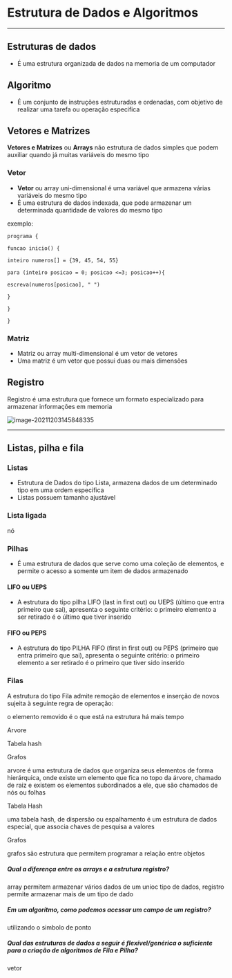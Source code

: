 # Estrutura de Dados e Algoritmos

------

## Estruturas de dados

- É uma estrutura organizada de dados na memoria de um computador



## Algoritmo

- É um conjunto de instruções estruturadas e ordenadas, com objetivo de realizar uma tarefa ou operação especifica



## Vetores e Matrizes

**Vetores e Matrizes** ou **Arrays** não estrutura de dados simples que podem auxiliar quando já muitas variáveis do mesmo tipo

### Vetor

- **Vetor** ou array uni-dimensional é uma variável que armazena várias variáveis do mesmo tipo
- É uma estrutura de dados indexada, que pode armazenar um determinada quantidade de valores do mesmo tipo

exemplo:

`programa {`

`funcao inicio() {`

`inteiro numeros[] = {39, 45, 54, 55}`

`para (inteiro posicao = 0; posicao <=3; posicao++){`

`escreva(numeros[posicao], " ")`

`}`

`}`

`}`

### Matriz

- Matriz ou array multi-dimensional é um vetor de vetores
- Uma matriz é um vetor que possui duas ou mais dimensões



## Registro

Registro é uma estrutura que fornece um formato especializado para armazenar informações em memoria

![image-20211203145848335](C:\Users\kazuo\AppData\Roaming\Typora\typora-user-images\image-20211203145848335.png)



------



## Listas, pilha e fila

### Listas

- Estrutura de Dados do tipo Lista, armazena dados de um determinado tipo em uma ordem especifica
- Listas possuem tamanho ajustável

### Lista ligada

nó

### Pilhas

- É uma estrutura de dados que serve como uma coleção de elementos, e permite o acesso a somente um item de dados armazenado

#### LIFO ou UEPS

- A estrutura do tipo pilha LIFO (last in first out) ou UEPS (último que entra primeiro que sai), apresenta o seguinte critério: o primeiro elemento a ser retirado é o último que tiver inserido

#### FIFO ou PEPS

- A estrutura do tipo PILHA FIFO (first in first out) ou PEPS (primeiro que entra primeiro que sai), apresenta o seguinte critério: o primeiro elemento a ser retirado é o primeiro que tiver sido inserido

### Filas

A estrutura do tipo Fila admite remoção de elementos e inserção de novos sujeita à seguinte regra de operação:

o elemento removido é o que está na estrutura há mais tempo



Arvore

Tabela hash

Grafos



arvore é uma estrutura de dados que organiza seus elementos de forma hierárquica, onde existe um elemento que fica no topo da árvore, chamado de raiz e existem os elementos subordinados a ele, que são chamados de nós ou folhas 



Tabela Hash

uma tabela hash, de dispersão ou espalhamento é um estrutura de dados especial, que associa chaves de pesquisa a valores



Grafos

grafos são estrutura que permitem programar a relação entre objetos







##### Qual a diferença entre os arrays e a estrutura registro?

array permitem armazenar vários dados de um unioc tipo de dados, registro permite armazenar mais de um tipo de dado



##### Em um algoritmo, como podemos acessar um campo de um registro?

utilizando o simbolo de ponto

##### Qual das estruturas de dados a seguir é flexível/genérica o suficiente para a criação de algoritmos de Fila e Pilha?

vetor




